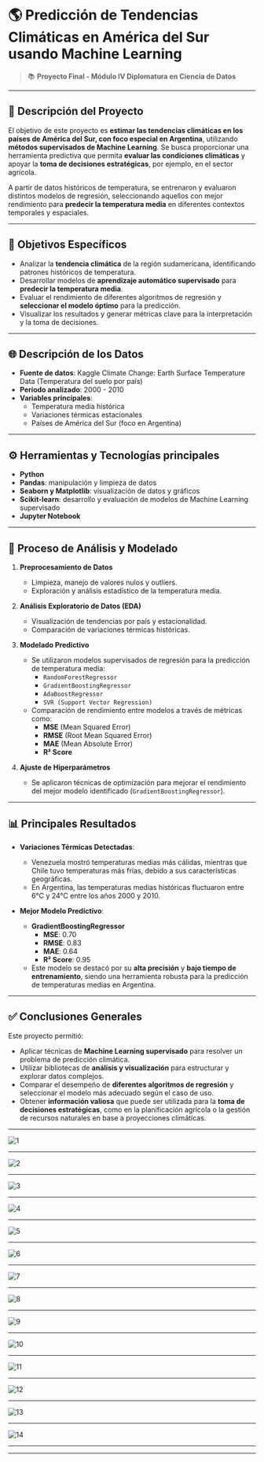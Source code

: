 # 🌎 Predicción de Tendencias Climáticas en América del Sur usando Machine Learning

> 📚 **Proyecto Final - Módulo IV Diplomatura en Ciencia de Datos**  
---

## 📌 Descripción del Proyecto

El objetivo de este proyecto es **estimar las tendencias climáticas en los países de América del Sur, con foco especial en Argentina**, utilizando **métodos supervisados de Machine Learning**. Se busca proporcionar una herramienta predictiva que permita **evaluar las condiciones climáticas** y apoyar la **toma de decisiones estratégicas**, por ejemplo, en el sector agrícola.

A partir de datos históricos de temperatura, se entrenaron y evaluaron distintos modelos de regresión, seleccionando aquellos con mejor rendimiento para **predecir la temperatura media** en diferentes contextos temporales y espaciales.

---

## 🎯 Objetivos Específicos

- Analizar la **tendencia climática** de la región sudamericana, identificando patrones históricos de temperatura.
- Desarrollar modelos de **aprendizaje automático supervisado** para **predecir la temperatura media**.
- Evaluar el rendimiento de diferentes algoritmos de regresión y **seleccionar el modelo óptimo** para la predicción.
- Visualizar los resultados y generar métricas clave para la interpretación y la toma de decisiones.

---

## 🌐 Descripción de los Datos

- **Fuente de datos**: Kaggle Climate Change: Earth Surface Temperature Data (Temperatura del suelo por país)
- **Período analizado**: 2000 - 2010
- **Variables principales**:
  - Temperatura media histórica
  - Variaciones térmicas estacionales
  - Países de América del Sur (foco en Argentina)

---

## ⚙️ Herramientas y Tecnologías principales

- **Python**
- **Pandas**: manipulación y limpieza de datos  
- **Seaborn y Matplotlib**: visualización de datos y gráficos  
- **Scikit-learn**: desarrollo y evaluación de modelos de Machine Learning supervisado  
- **Jupyter Notebook**

---

## 🔬 Proceso de Análisis y Modelado

1. **Preprocesamiento de Datos**
   - Limpieza, manejo de valores nulos y outliers.
   - Exploración y análisis estadístico de la temperatura media.

2. **Análisis Exploratorio de Datos (EDA)**
   - Visualización de tendencias por país y estacionalidad.
   - Comparación de variaciones térmicas históricas.

3. **Modelado Predictivo**
   - Se utilizaron modelos supervisados de regresión para la predicción de temperatura media:
     - `RandomForestRegressor`
     - `GradientBoostingRegressor`
     - `AdaBoostRegressor`
     - `SVR (Support Vector Regression)`
   - Comparación de rendimiento entre modelos a través de métricas como:
     - **MSE** (Mean Squared Error)
     - **RMSE** (Root Mean Squared Error)
     - **MAE** (Mean Absolute Error)
     - **R² Score**

4. **Ajuste de Hiperparámetros**
   - Se aplicaron técnicas de optimización para mejorar el rendimiento del mejor modelo identificado (`GradientBoostingRegressor`).

---

## 📊 Principales Resultados

- **Variaciones Térmicas Detectadas**:  
  - Venezuela mostró temperaturas medias más cálidas, mientras que Chile tuvo temperaturas más frías, debido a sus características geográficas.
  - En Argentina, las temperaturas medias históricas fluctuaron entre 6°C y 24°C entre los años 2000 y 2010.

- **Mejor Modelo Predictivo**:  
  - **GradientBoostingRegressor**  
    - **MSE**: 0.70  
    - **RMSE**: 0.83  
    - **MAE**: 0.64  
    - **R² Score**: 0.95  
  - Este modelo se destacó por su **alta precisión** y **bajo tiempo de entrenamiento**, siendo una herramienta robusta para la predicción de temperaturas medias en Argentina.

---

## ✅ Conclusiones Generales

Este proyecto permitió:
- Aplicar técnicas de **Machine Learning supervisado** para resolver un problema de predicción climática.
- Utilizar bibliotecas de **análisis y visualización** para estructurar y explorar datos complejos.
- Comparar el desempeño de **diferentes algoritmos de regresión** y seleccionar el modelo más adecuado según el caso de uso.
- Obtener **información valiosa** que puede ser utilizada para la **toma de decisiones estratégicas**, como en la planificación agrícola o la gestión de recursos naturales en base a proyecciones climáticas.

---
![1](./images/s1.png)  
__________________________________
![2](./images/s2.jpg)  
__________________________________
![3](./images/s3.jpg)  
__________________________________
![4](./images/s4.jpg)  
_________________________________
![5](./images/s5.jpg)  
________________________________
![6](./images/s6.jpg)  
_________________________________
![7](./images/s7.png)  
__________________________________
![8](./images/s8.jpg)  
__________________________________
![9](./images/s9.jpg)  
__________________________________
![10](./images/s10.jpg)  
_________________________________
![11](./images/s11.jpg)  
________________________________
![12](./images/s12.jpg)  
____________________________
![13](./images/s13.jpg)  
____________________________
![14](./images/s14.jpg)  
____________________________
---
